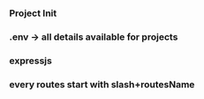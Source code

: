 ### Project Init
### .env -> all details available for projects
### expressjs 
### every routes start with slash+routesName